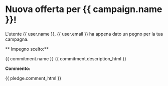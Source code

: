 # Nuova offerta per {{ campaign.name }}!

L'utente {{ user.name }}, {{ user.email }} ha appena dato un pegno per la tua campagna.

** Impegno scelto:**

{{ commitment.name }}
{{ commitment.description_html }}

**Commento:**

{{ pledge.comment_html }}
